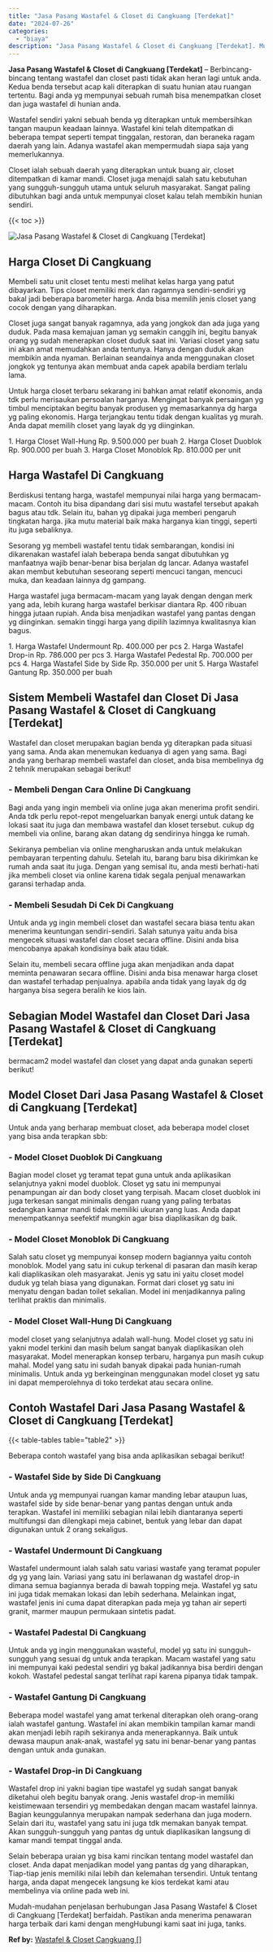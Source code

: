 ```yaml
---
title: "Jasa Pasang Wastafel & Closet di Cangkuang [Terdekat]"
date: "2024-07-26"
categories: 
  - "biaya"
description: "Jasa Pasang Wastafel & Closet di Cangkuang [Terdekat]. Mudah-mudahan penjelasan berhubungan Jasa Pasang Wastafel & Closet di Cangkuang [Terdekat] berfaidah..."
---
```


**Jasa Pasang Wastafel & Closet di Cangkuang \[Terdekat\]** – Berbincang-bincang tentang wastafel dan closet pasti tidak akan heran lagi untuk anda. Kedua benda tersebut acap kali diterapkan di suatu hunian atau ruangan tertentu. Bagi anda yg mempunyai sebuah rumah bisa menempatkan closet dan juga wastafel di hunian anda.

Wastafel sendiri yakni sebuah benda yg diterapkan untuk membersihkan tangan maupun keadaan lainnya. Wastafel kini telah ditempatkan di beberapa tempat seperti tempat tinggalan, restoran, dan beraneka ragam daerah yang lain. Adanya wastafel akan mempermudah siapa saja yang memerlukannya.

Closet ialah sebuah daerah yang diterapkan untuk buang air, closet ditempatkan di kamar mandi. Closet juga menajdi salah satu kebutuhan yang sungguh-sungguh utama untuk seluruh masyarakat. Sangat paling dibutuhkan bagi anda untuk mempunyai closet kalau telah membikin hunian sendiri.

{{< toc >}}

![Jasa Pasang Wastafel & Closet di Cangkuang [Terdekat]](/images/wastafel-closet-murah36.png)

## Harga Closet Di Cangkuang

Membeli satu unit closet tentu mesti melihat kelas harga yang patut dibayarkan. Tips closet memiliki merk dan ragamnya sendiri-sendiri yg bakal jadi beberapa barometer harga. Anda bisa memilih jenis closet yang cocok dengan yang diharapkan.

Closet juga sangat banyak ragamnya, ada yang jongkok dan ada juga yang duduk. Pada masa kemajuan jaman yg semakin canggih ini, begitu banyak orang yg sudah menerapkan closet duduk saat ini. Variasi closet yang satu ini akan amat memudahkan anda tentunya. Hanya dengan duduk akan membikin anda nyaman. Berlainan seandainya anda menggunakan closet jongkok yg tentunya akan membuat anda capek apabila berdiam terlalu lama.

Untuk harga closet terbaru sekarang ini bahkan amat relatif ekonomis, anda tdk perlu merisaukan persoalan harganya. Mengingat banyak persaingan yg timbul menciptakan begitu banyak produsen yg memasarkannya dg harga yg paling ekonomis. Harga terjangkau tentu tidak dengan kualitas yg murah. Anda dapat memilih closet yang layak dg yg diinginkan.

1\. Harga Closet Wall-Hung Rp. 9.500.000 per buah 2. Harga Closet Duoblok Rp. 900.000 per buah 3. Harga Closet Monoblok Rp. 810.000 per unit

## Harga Wastafel Di Cangkuang

Berdiskusi tentang harga, wastafel mempunyai nilai harga yang bermacam-macam. Contoh itu bisa dipandang dari sisi mutu wastafel tersebut apakah bagus atau tdk. Selain itu, bahan yg dipakai juga memberi pengaruh tingkatan harga. jika mutu material baik maka harganya kian tinggi, seperti itu juga sebaliknya.

Sesorang yg membeli wastafel tentu tidak sembarangan, kondisi ini dikarenakan wastafel ialah beberapa benda sangat dibutuhkan yg manfaatnya wajib benar-benar bisa berjalan dg lancar. Adanya wastafel akan membut kebutuhan seseorang seperti mencuci tangan, mencuci muka, dan keadaan lainnya dg gampang.

Harga wastafel juga bermacam-macam yang layak dengan dengan merk yang ada, lebih kurang harga wastafel berkisar diantara Rp. 400 ribuan hingga jutaan rupiah. Anda bisa menjadikan wastafel yang pantas dengan yg diinginkan. semakin tinggi harga yang dipilih lazimnya kwalitasnya kian bagus.

1\. Harga Wastafel Undermount Rp. 400.000 per pcs 2. Harga Wastafel Drop-in Rp. 786.000 per pcs 3. Harga Wastafel Pedestal Rp. 700.000 per pcs 4. Harga Wastafel Side by Side Rp. 350.000 per unit 5. Harga Wastafel Gantung Rp. 350.000 per buah

## Sistem Membeli Wastafel dan Closet Di Jasa Pasang Wastafel & Closet di Cangkuang \[Terdekat\]

Wastafel dan closet merupakan bagian benda yg diterapkan pada situasi yang sama. Anda akan menemukan keduanya di agen yang sama. Bagi anda yang berharap membeli wastafel dan closet, anda bisa membelinya dg 2 tehnik merupakan sebagai berikut!

### \- Membeli Dengan Cara Online Di Cangkuang

Bagi anda yang ingin membeli via online juga akan menerima profit sendiri. Anda tdk perlu repot-repot mengeluarkan banyak energi untuk datang ke lokasi saat itu juga dan membawa wastafel dan kloset tersebut. cukup dg membeli via online, barang akan datang dg sendirinya hingga ke rumah.

Sekiranya pembelian via online mengharuskan anda untuk melakukan pembayaran terpenting dahulu. Setelah itu, barang baru bisa dikirimkan ke rumah anda saat itu juga. Dengan yang semisal itu, anda mesti berhati-hati jika membeli closet via online karena tidak segala penjual menawarkan garansi terhadap anda.

### \- Membeli Sesudah Di Cek Di Cangkuang

Untuk anda yg ingin membeli closet dan wastafel secara biasa tentu akan menerima keuntungan sendiri-sendiri. Salah satunya yaitu anda bisa mengecek situasi wastafel dan closet secara offline. Disini anda bisa mencobanya apakah kondisinya baik atau tidak.

Selain itu, membeli secara offline juga akan menjadikan anda dapat meminta penawaran secara offline. Disini anda bisa menawar harga closet dan wastafel terhadap penjualnya. apabila anda tidak yang layak dg dg harganya bisa segera beralih ke kios lain.

## Sebagian Model Wastafel dan Closet Dari Jasa Pasang Wastafel & Closet di Cangkuang \[Terdekat\]

bermacam2 model wastafel dan closet yang dapat anda gunakan seperti berikut!

## Model Closet Dari Jasa Pasang Wastafel & Closet di Cangkuang \[Terdekat\]

Untuk anda yang berharap membuat closet, ada beberapa model closet yang bisa anda terapkan sbb:

### \- Model Closet Duoblok Di Cangkuang

Bagian model closet yg teramat tepat guna untuk anda aplikasikan selanjutnya yakni model duoblok. Closet yg satu ini mempunyai penampungan air dan body closet yang terpisah. Macam closet duoblok ini juga terkesan sangat minimalis dengan ruang yang paling terbatas sedangkan kamar mandi tidak memiliki ukuran yang luas. Anda dapat menempatkannya seefektif mungkin agar bisa diaplikasikan dg baik.

### \- Model Closet Monoblok Di Cangkuang

Salah satu closet yg mempunyai konsep modern bagiannya yaitu contoh monoblok. Model yang satu ini cukup terkenal di pasaran dan masih kerap kali diaplikasikan oleh masyarakat. Jenis yg satu ini yaitu closet model duduk yg telah biasa yang digunakan. Format dari closet yg satu ini menyatu dengan badan toilet sekalian. Model ini menjadikannya paling terlihat praktis dan minimalis.

### \- Model Closet Wall-Hung Di Cangkuang

model closet yang selanjutnya adalah wall-hung. Model closet yg satu ini yakni model terkini dan masih belum sangat banyak diaplikasikan oleh masyarakat. Model menerapkan konsep terbaru, harganya pun masih cukup mahal. Model yang satu ini sudah banyak dipakai pada hunian-rumah minimalis. Untuk anda yg berkeinginan menggunakan model closet yg satu ini dapat memperolehnya di toko terdekat atau secara online.

## Contoh Wastafel Dari Jasa Pasang Wastafel & Closet di Cangkuang \[Terdekat\]

{{< table-tables table="table2" >}}

Beberapa contoh wastafel yang bisa anda aplikasikan sebagai berikut!

### \- Wastafel Side by Side Di Cangkuang

Untuk anda yg mempunyai ruangan kamar manding lebar ataupun luas, wastafel side by side benar-benar yang pantas dengan untuk anda terapkan. Wastafel ini memiliki sebagian nilai lebih diantaranya seperti multifungsi dan dilengkapi meja cabinet, bentuk yang lebar dan dapat digunakan untuk 2 orang sekaligus.

### \- Wastafel Undermount Di Cangkuang

Wastafel undermount ialah salah satu variasi wastafe yang teramat populer dg yg yang lain. Variasi yang satu ini berlawanan dg wastafel drop-in dimana semua bagiannya berada di bawah topping meja. Wastafel yg satu ini juga tidak memakan lokasi dan lebih sederhana. Melainkan ingat, wastafel jenis ini cuma dapat diterapkan pada meja yg tahan air seperti granit, marmer maupun permukaan sintetis padat.

### \- Wastafel Padestal Di Cangkuang

Untuk anda yg ingin menggunakan wasteful, model yg satu ini sungguh-sungguh yang sesuai dg untuk anda terapkan. Macam wastafel yang satu ini mempunyai kaki pedestal sendiri yg bakal jadikannya bisa berdiri dengan kokoh. Wastafel pedestal sangat terlihat rapi karena pipanya tidak tampak.

### \- Wastafel Gantung Di Cangkuang

Beberapa model wastafel yang amat terkenal diterapkan oleh orang-orang ialah wastafel gantung. Wastafel ini akan membikin tampilan kamar mandi akan menjadi lebih rapih sekiranya anda menerapkannya. Baik untuk dewasa maupun anak-anak, wastafel yg satu ini benar-benar yang pantas dengan untuk anda gunakan.

### \- Wastafel Drop-in Di Cangkuang

Wastafel drop ini yakni bagian tipe wastafel yg sudah sangat banyak diketahui oleh begitu banyak orang. Jenis wastafel drop-in memiliki keistimewaan tersendiri yg membedakan dengan macam wastafel lainnya. Bagian keunggulannya merupakan nampak sederhana dan juga modern. Selain dari itu, wastafel yang satu ini juga tdk memakan banyak tempat. Akan sungguh-sungguh yang pantas dg untuk diaplikasikan langsung di kamar mandi tempat tinggal anda.

Selain beberapa uraian yg bisa kami rincikan tentang model wastafel dan closet. Anda dapat menjadikan model yang pantas dg yang diharapkan, Tiap-tiap jenis memiliki nilai lebih dan kelemahan tersendiri. Untuk tentang harga, anda dapat mengecek langsung ke kios terdekat kami atau membelinya via online pada web ini.

Mudah-mudahan penjelasan berhubungan Jasa Pasang Wastafel & Closet di Cangkuang \[Terdekat\] berfaidah. Pastikan anda menerima penawaran harga terbaik dari kami dengan mengHubungi kami saat ini juga, tanks.

**Ref by:** [Wastafel & Closet Cangkuang []](https://id.wikipedia.org/wiki/Wastafel)
